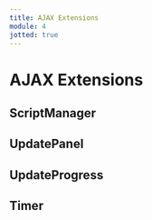 ```yaml
---
title: AJAX Extensions
module: 4
jotted: true
---
```


# AJAX Extensions

## ScriptManager

## UpdatePanel

## UpdateProgress

## Timer
